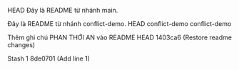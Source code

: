 HEAD
Đây là README từ nhánh main.

Đây là README từ nhánh conflict-demo.
 HEAD
 conflict-demo
conflict-demo

Thêm ghi chú PHAN THỚI AN vào README
 HEAD
 1403ca6 (Restore readme changes)

Stash 1
 8de0701 (Add line 1)
